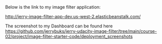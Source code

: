 Below is the link to my image filter application:

http://jerry-image-filter-app-dev.us-west-2.elasticbeanstalk.com/

The screenshot to my Dashboard can be found here
https://github.com/jerrybuks/jerry-udacity-image-filter/tree/main/course-02/project/image-filter-starter-code/deployment_screenshots
